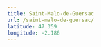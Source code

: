 ```yaml
---
title: Saint-Malo-de-Guersac
url: /saint-malo-de-guersac/
latitude: 47.359
longitude: -2.186
---
```

